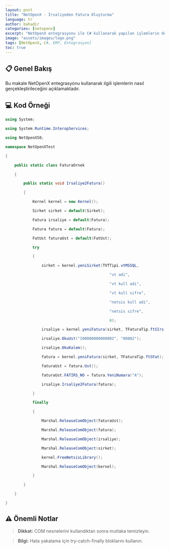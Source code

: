 ```yaml
---
layout: post
title: "NetOpenX - İrsaliyeden Fatura Oluşturma"
language: tr
author: bahadir
categories: [netopenx]
excerpt: "NetOpenX entegrasyonu ile C# kullanarak yapılan işlemlerin detaylı açıklaması ve örnek kodları."
image: "assets/images/logo.png"
tags: [NetOpenX, C#, ERP, Entegrasyon]
toc: true
---
```


## 📋 Genel Bakış

Bu makale NetOpenX entegrasyonu kullanarak ilgili işlemlerin nasıl gerçekleştirileceğini açıklamaktadır.

## 💻 Kod Örneği


```csharp
using System;

using System.Runtime.InteropServices;

using NetOpenX50;

namespace NetOpenXTest

{

    public static class FaturaOrnek

    {     

        public static void Irsaliye2Fatura()

        {

            Kernel kernel = new Kernel();

            Sirket sirket = default(Sirket);

            Fatura irsaliye = default(Fatura);

            Fatura fatura = default(Fatura);

            FatUst faturaUst = default(FatUst);

            try

            {

                sirket = kernel.yeniSirket(TVTTipi.vtMSSQL,

                                              "vt adi",

                                              "vt kull adi",

                                              "vt kull sifre",

                                              "netsis kull adi",

                                              "netsis sifre",

                                              0);

                irsaliye = kernel.yeniFatura(sirket, TFaturaTip.ftSIrs);

                irsaliye.OkuUst("I00000000000002", "00002");

                irsaliye.OkuKalem();

                fatura = kernel.yeniFatura(sirket, TFaturaTip.ftSFat);

                faturaUst = fatura.Ust();

                faturaUst.FATIRS_NO = fatura.YeniNumara("A");

                irsaliye.Irsaliye2Fatura(fatura);

            }

            finally

            {

                Marshal.ReleaseComObject(faturaUst);

                Marshal.ReleaseComObject(fatura);

                Marshal.ReleaseComObject(irsaliye);

                Marshal.ReleaseComObject(sirket);

                kernel.FreeNetsisLibrary();

                Marshal.ReleaseComObject(kernel);

            }

        }       

    }

}
```


## ⚠️ Önemli Notlar

> **Dikkat:** COM nesnelerini kullandıktan sonra mutlaka temizleyin.

> **Bilgi:** Hata yakalama için try-catch-finally bloklarını kullanın.
